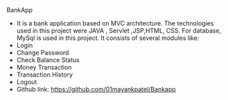 BankApp
 - It is a bank application based on MVC architecture. The technologies used in this project 
 were JAVA , Servlet ,JSP,HTML, CSS. For database, MySql is used in this project. It consists of 
 several modules like:
 - Login
 - Change Password
 - Check Balance Status
 - Money Transaction
 - Transaction History
 - Logout
 - Github link: https://github.com/01mayankpatel/Bankapp
